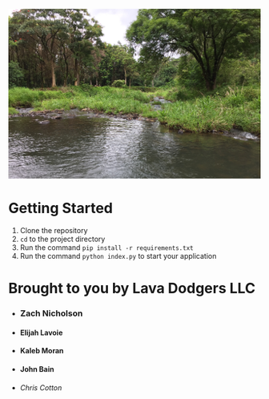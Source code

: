 ![Keahua Landscape](./keahua.jpeg)

# Getting Started

1. Clone the repository
1. `cd` to the project directory
1. Run the command `pip install -r requirements.txt`
1. Run the command `python index.py` to start your application 


# Brought to you by Lava Dodgers LLC
* ### Zach Nicholson
* #### Elijah Lavoie
* #### Kaleb Moran
* #### John Bain
* ###### Chris Cotton